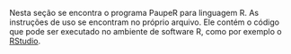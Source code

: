 Nesta seção se encontra o programa PaupeR para linguagem R. As instruções de uso se encontram no próprio arquivo. 
Ele contém o código que pode ser executado no ambiente de software R, como por exemplo o [RStudio](https://www.rstudio.com/). 

